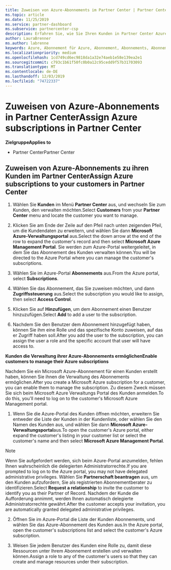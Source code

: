 ```yaml
---
title: Zuweisen von Azure-Abonnements im Partner Center | Partner Center
ms.topic: article
ms.date: 11/25/2019
ms.service: partner-dashboard
ms.subservice: partnercenter-csp
description: Erfahren Sie, wie Sie Ihren Kunden in Partner Center Azure-Abonnements zuweisen und wie Sie es Kunden ermöglichen, ihre eigenen Abonnements zu verwalten.
author: LauraBrenner
ms.author: labrenne
keywords: Azure, Abonnement für Azure, Abonnement, Abonnements, Abonnement zuweisen, Abonnement für Azure verwalten
ms.localizationpriority: medium
ms.openlocfilehash: 1cd749cd6ec9818da1a32e74aeb1e58e139ea2e1
ms.sourcegitcommit: c793c1b61f50fc0b0a12c95cedd9f57b31703093
ms.translationtype: MT
ms.contentlocale: de-DE
ms.lasthandoff: 12/03/2019
ms.locfileid: "74722337"
---
```

# <a name="assign-azure-subscriptions-in-partner-center"></a><span data-ttu-id="badca-104">Zuweisen von Azure-Abonnements in Partner Center</span><span class="sxs-lookup"><span data-stu-id="badca-104">Assign Azure subscriptions in Partner Center</span></span>

<span data-ttu-id="badca-105">**Zielgruppe**</span><span class="sxs-lookup"><span data-stu-id="badca-105">**Applies to**</span></span>

- <span data-ttu-id="badca-106">Partner Center</span><span class="sxs-lookup"><span data-stu-id="badca-106">Partner Center</span></span>

## <a name="assign-azure-subscriptions-to-your-customers-in-partner-center"></a><span data-ttu-id="badca-107">Zuweisen von Azure-Abonnements zu ihren Kunden im Partner Center</span><span class="sxs-lookup"><span data-stu-id="badca-107">Assign Azure subscriptions to your customers in Partner Center</span></span>

1. <span data-ttu-id="badca-108">Wählen Sie **Kunden** im Menü **Partner Center** aus, und wechseln Sie zum Kunden, den verwalten möchten.</span><span class="sxs-lookup"><span data-stu-id="badca-108">Select **Customers** from your **Partner Center** menu and locate the customer you want to manage.</span></span>

2. <span data-ttu-id="badca-109">Klicken Sie am Ende der Zeile auf den Pfeil nach unten zeigenden Pfeil, um die Kundendaten zu erweitern, und wählen Sie dann **Microsoft Azure-Verwaltungsportal** aus.</span><span class="sxs-lookup"><span data-stu-id="badca-109">Select the down arrow at the end of the row to expand the customer's record and then select **Microsoft Azure Management Portal**.</span></span> <span data-ttu-id="badca-110">Sie werden zum Azure-Portal weitergeleitet, in dem Sie das Abonnement des Kunden verwalten können.</span><span class="sxs-lookup"><span data-stu-id="badca-110">You will be directed to the Azure Portal where you can manage the customer's subscriptions.</span></span>

3. <span data-ttu-id="badca-111">Wählen Sie im Azure-Portal **Abonnements** aus.</span><span class="sxs-lookup"><span data-stu-id="badca-111">From the Azure portal, select **Subscriptions**.</span></span>

4. <span data-ttu-id="badca-112">Wählen Sie das Abonnement, das Sie zuweisen möchten, und dann **Zugriffssteuerung** aus.</span><span class="sxs-lookup"><span data-stu-id="badca-112">Select the subscription you would like to assign, then select **Access Control**.</span></span>

5. <span data-ttu-id="badca-113">Klicken Sie auf **Hinzufügen**, um dem Abonnement einen Benutzer hinzuzufügen.</span><span class="sxs-lookup"><span data-stu-id="badca-113">Select **Add** to add a user to the subscription.</span></span> 

6. <span data-ttu-id="badca-114">Nachdem Sie den Benutzer dem Abonnement hinzugefügt haben, können Sie ihm eine Rolle und das spezifische Konto zuweisen, auf das er Zugriff haben soll.</span><span class="sxs-lookup"><span data-stu-id="badca-114">After you add the user to the subscription, you can assign the user a role and the specific account that user will have access to.</span></span>

<span data-ttu-id="badca-115">**Kunden die Verwaltung ihrer Azure-Abonnements ermöglichen**</span><span class="sxs-lookup"><span data-stu-id="badca-115">**Enable customers to manage their Azure subscriptions**</span></span>

<span data-ttu-id="badca-116">Nachdem Sie ein Microsoft Azure-Abonnement für einen Kunden erstellt haben, können Sie ihnen die Verwaltung des Abonnements ermöglichen.</span><span class="sxs-lookup"><span data-stu-id="badca-116">After you create a Microsoft Azure subscription for a customer, you can enable them to manage the subscription.</span></span> <span data-ttu-id="badca-117">Zu diesem Zweck müssen Sie sich beim Microsoft Azure Verwaltungs Portal des Kunden anmelden.</span><span class="sxs-lookup"><span data-stu-id="badca-117">To do this, you'll need to log on to the customer's Microsoft Azure Management portal.</span></span> 

1. <span data-ttu-id="badca-118">Wenn Sie die Azure-Portal des Kunden öffnen möchten, erweitern Sie entweder die Liste der Kunden in der Kundenliste, oder wählen Sie den Namen des Kunden aus, und wählen Sie dann **Microsoft Azure-Verwaltungsportal**aus.</span><span class="sxs-lookup"><span data-stu-id="badca-118">To open the customer's Azure portal, either expand the customer's listing in your customer list or select the customer's name and then select **Microsoft Azure Management Portal**.</span></span>
    
> [!NOTE]  
> <span data-ttu-id="badca-119">Wenn Sie aufgefordert werden, sich beim Azure-Portal anzumelden, fehlen Ihnen wahrscheinlich die delegierten Administratorrechte.</span><span class="sxs-lookup"><span data-stu-id="badca-119">If you are prompted to log on to the Azure portal, you may not have delegated administrative privileges.</span></span> <span data-ttu-id="badca-120">Wählen Sie **Partnerschaft beantragen** aus, um den Kunden aufzufordern, Sie als registrierten Abonnementberater zu identifizieren.</span><span class="sxs-lookup"><span data-stu-id="badca-120">Select **Request a relationship** to invite the customer to identify you as their Partner of Record.</span></span> <span data-ttu-id="badca-121">Nachdem der Kunde die Aufforderung annimmt, werden Ihnen automatisch delegierte Administratorrechte gewährt.</span><span class="sxs-lookup"><span data-stu-id="badca-121">After the customer accepts your invitation, you are automatically granted delegated administrative privileges.</span></span> 

2. <span data-ttu-id="badca-122">Öffnen Sie im Azure-Portal die Liste der Kunden Abonnements, und wählen Sie das Azure-Abonnement des Kunden aus.</span><span class="sxs-lookup"><span data-stu-id="badca-122">In the Azure portal, open the customer's subscriptions list and select the customer's Azure subscription.</span></span>

3. <span data-ttu-id="badca-123">Weisen Sie jedem Benutzer des Kunden eine Rolle zu, damit diese Ressourcen unter Ihrem Abonnement erstellen und verwalten können.</span><span class="sxs-lookup"><span data-stu-id="badca-123">Assign a role to any of the customer's users so that they can create and manage resources under their subscription.</span></span>


